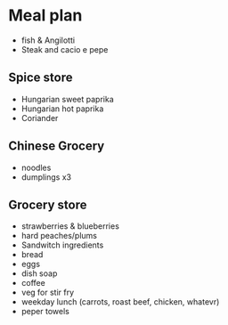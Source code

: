 # Meal plan

- fish & Angilotti
- Steak and cacio e pepe

## Spice store

- Hungarian sweet paprika
- Hungarian hot paprika
- Coriander

## Chinese Grocery

- noodles
- dumplings x3

## Grocery store

- strawberries & blueberries
- hard peaches/plums
- Sandwitch ingredients
- bread
- eggs
- dish soap
- coffee
- veg for stir fry
- weekday lunch (carrots, roast beef, chicken, whatevr)
- peper towels
